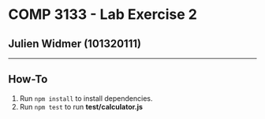 # COMP 3133 - Lab Exercise 2
## Julien Widmer (101320111)

---

## How-To
1. Run `npm install` to install dependencies.
2. Run `npm test` to run **test/calculator.js**